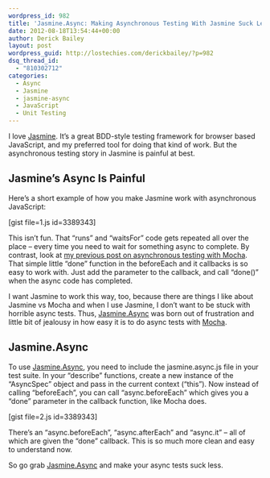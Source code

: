 ```yaml
---
wordpress_id: 982
title: 'Jasmine.Async: Making Asynchronous Testing With Jasmine Suck Less'
date: 2012-08-18T13:54:44+00:00
author: Derick Bailey
layout: post
wordpress_guid: http://lostechies.com/derickbailey/?p=982
dsq_thread_id:
  - "810302712"
categories:
  - Async
  - Jasmine
  - jasmine-async
  - JavaScript
  - Unit Testing
---
```

I love [Jasmine](http://pivotal.github.com/jasmine/). It&#8217;s a great BDD-style testing framework for browser based JavaScript, and my preferred tool for doing that kind of work. But the asynchronous testing story in Jasmine is painful at best.

## Jasmine&#8217;s Async Is Painful

Here&#8217;s a short example of how you make Jasmine work with asynchronous JavaScript:

[gist file=1.js id=3389343]

This isn&#8217;t fun. That &#8220;runs&#8221; and &#8220;waitsFor&#8221; code gets repeated all over the place &#8211; every time you need to wait for something async to complete. By contrast, look at [my previous post on asynchronous testing with Mocha](http://lostechies.com/derickbailey/2012/08/17/asynchronous-unit-tests-with-mocha-promises-and-winjs/). That simple little &#8220;done&#8221; function in the beforeEach and it callbacks is so easy to work with. Just add the parameter to the callback, and call &#8220;done()&#8221; when the async code has completed.

I want Jasmine to work this way, too, because there are things I like about Jasmine vs Mocha and when I use Jasmine, I don&#8217;t want to be stuck with horrible async tests. Thus, [Jasmine.Async](https://github.com/derickbailey/jasmine.async) was born out of frustration and little bit of jealousy in how easy it is to do async tests with [Mocha](http://visionmedia.github.com/mocha/).

## Jasmine.Async

To use [Jasmine.Async](https://github.com/derickbailey/jasmine.async), you need to include the jasmine.async.js file in your test suite. In your &#8220;describe&#8221; functions, create a new instance of the &#8220;AsyncSpec&#8221; object and pass in the current context (&#8220;this&#8221;). Now instead of calling &#8220;beforeEach&#8221;, you can call &#8220;async.beforeEach&#8221; which gives you a &#8220;done&#8221; parameter in the callback function, like Mocha does.

[gist file=2.js id=3389343]

There&#8217;s an &#8220;async.beforeEach&#8221;, &#8220;async.afterEach&#8221; and &#8220;async.it&#8221; &#8211; all of which are given the &#8220;done&#8221; callback. This is so much more clean and easy to understand now. 

So go grab [Jasmine.Async](https://github.com/derickbailey/jasmine.async) and make your async tests suck less. 